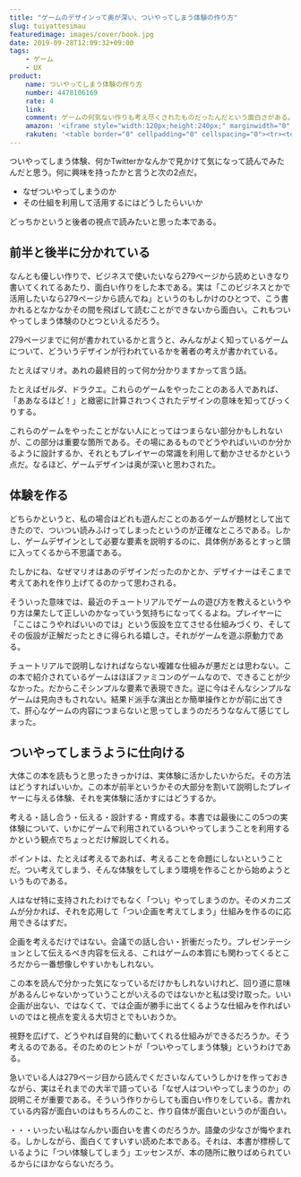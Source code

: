 ```yaml
---
title: "ゲームのデザインって奥が深い、ついやってしまう体験の作り方"
slug: tuiyattesimau
featuredimage: images/cover/book.jpg
date: 2019-09-28T12:09:32+09:00
tags:
    - ゲーム
    - UX
product:
    name: ついやってしまう体験の作り方
    number: 4478106169
    rate: 4
    link: 
    comment: ゲームの何気ない作りも考え尽くされたものだったんだという面白さがある。
    amazon: '<iframe style="width:120px;height:240px;" marginwidth="0" marginheight="0" scrolling="no" frameborder="0" src="//rcm-fe.amazon-adsystem.com/e/cm?lt1=_blank&bc1=000000&IS2=1&bg1=FFFFFF&fc1=000000&lc1=0000FF&t=illusionspace-22&language=ja_JP&o=9&p=8&l=as4&m=amazon&f=ifr&ref=as_ss_li_til&asins=4478106169&linkId=69c6acda1df7f31543342069a38af194"></iframe>'
    rakuten: '<table border="0" cellpadding="0" cellspacing="0"><tr><td><div style="border:1px solid #95a5a6;border-radius:.75rem;background-color:#FFFFFF;width:504px;margin:0px;padding:5px;text-align:center;overflow:hidden;"><table><tr><td style="width:240px"><a href="https://hb.afl.rakuten.co.jp/hgc/11acbc01.369b1bf6.11acbc02.cabf9fe9/?pc=https%3A%2F%2Fitem.rakuten.co.jp%2Fbook%2F15986916%2F&m=http%3A%2F%2Fm.rakuten.co.jp%2Fbook%2Fi%2F19694510%2F&link_type=picttext&ut=eyJwYWdlIjoiaXRlbSIsInR5cGUiOiJwaWN0dGV4dCIsInNpemUiOiIyNDB4MjQwIiwibmFtIjoxLCJuYW1wIjoicmlnaHQiLCJjb20iOjEsImNvbXAiOiJkb3duIiwicHJpY2UiOjEsImJvciI6MSwiY29sIjoxLCJiYnRuIjoxLCJwcm9kIjowfQ%3D%3D" target="_blank" rel="nofollow noopener noreferrer" style="word-wrap:break-word;"  ><img src="https://hbb.afl.rakuten.co.jp/hgb/11acbc01.369b1bf6.11acbc02.cabf9fe9/?me_id=1213310&item_id=19694510&m=https%3A%2F%2Fthumbnail.image.rakuten.co.jp%2F%400_mall%2Fbook%2Fcabinet%2F6167%2F9784478106167.jpg%3F_ex%3D80x80&pc=https%3A%2F%2Fthumbnail.image.rakuten.co.jp%2F%400_mall%2Fbook%2Fcabinet%2F6167%2F9784478106167.jpg%3F_ex%3D240x240&s=240x240&t=picttext" border="0" style="margin:2px" alt="[商品価格に関しましては、リンクが作成された時点と現時点で情報が変更されている場合がございます。]" title="[商品価格に関しましては、リンクが作成された時点と現時点で情報が変更されている場合がございます。]"></a></td><td style="vertical-align:top;width:248px;"><p style="font-size:12px;line-height:1.4em;text-align:left;margin:0px;padding:2px 6px;word-wrap:break-word"><a href="https://hb.afl.rakuten.co.jp/hgc/11acbc01.369b1bf6.11acbc02.cabf9fe9/?pc=https%3A%2F%2Fitem.rakuten.co.jp%2Fbook%2F15986916%2F&m=http%3A%2F%2Fm.rakuten.co.jp%2Fbook%2Fi%2F19694510%2F&link_type=picttext&ut=eyJwYWdlIjoiaXRlbSIsInR5cGUiOiJwaWN0dGV4dCIsInNpemUiOiIyNDB4MjQwIiwibmFtIjoxLCJuYW1wIjoicmlnaHQiLCJjb20iOjEsImNvbXAiOiJkb3duIiwicHJpY2UiOjEsImJvciI6MSwiY29sIjoxLCJiYnRuIjoxLCJwcm9kIjowfQ%3D%3D" target="_blank" rel="nofollow noopener noreferrer" style="word-wrap:break-word;"  >「ついやってしまう」体験のつくりかた 人を動かす「直感・驚き・物語」のしくみ [ 玉樹 真一郎 ]</a><br><span >価格：1620円（税込、送料無料)</span> <span style="color:#BBB">(2019/9/28時点)</span></p><div style="margin:10px;"><a href="https://hb.afl.rakuten.co.jp/hgc/11acbc01.369b1bf6.11acbc02.cabf9fe9/?pc=https%3A%2F%2Fitem.rakuten.co.jp%2Fbook%2F15986916%2F&m=http%3A%2F%2Fm.rakuten.co.jp%2Fbook%2Fi%2F19694510%2F&link_type=picttext&ut=eyJwYWdlIjoiaXRlbSIsInR5cGUiOiJwaWN0dGV4dCIsInNpemUiOiIyNDB4MjQwIiwibmFtIjoxLCJuYW1wIjoicmlnaHQiLCJjb20iOjEsImNvbXAiOiJkb3duIiwicHJpY2UiOjEsImJvciI6MSwiY29sIjoxLCJiYnRuIjoxLCJwcm9kIjowfQ%3D%3D" target="_blank" rel="nofollow noopener noreferrer" style="word-wrap:break-word;"  ><img src="https://static.affiliate.rakuten.co.jp/makelink/rl.svg" style="float:left;max-height:27px;width:auto;margin-top:0"></a><a href="https://hb.afl.rakuten.co.jp/hgc/11acbc01.369b1bf6.11acbc02.cabf9fe9/?pc=https%3A%2F%2Fitem.rakuten.co.jp%2Fbook%2F15986916%2F%3Fscid%3Daf_pc_bbtn&m=http%3A%2F%2Fm.rakuten.co.jp%2Fbook%2Fi%2F19694510%2F%3Fscid%3Daf_pc_bbtn&link_type=picttext&ut=eyJwYWdlIjoiaXRlbSIsInR5cGUiOiJwaWN0dGV4dCIsInNpemUiOiIyNDB4MjQwIiwibmFtIjoxLCJuYW1wIjoicmlnaHQiLCJjb20iOjEsImNvbXAiOiJkb3duIiwicHJpY2UiOjEsImJvciI6MSwiY29sIjoxLCJiYnRuIjoxLCJwcm9kIjowfQ==" target="_blank" rel="nofollow noopener noreferrer" style="word-wrap:break-word;"  ><div style="float:right;width:41%;height:27px;background-color:#bf0000;color:#fff !important;font-size:12px;font-weight:500;line-height:27px;margin-left:1px;padding: 0 12px;border-radius:16px;cursor:pointer;text-align:center;">楽天で購入</div></a></div></td><tr></table></div><br><p style="color:#000000;font-size:12px;line-height:1.4em;margin:5px;word-wrap:break-word"></p></td></tr></table>'
---
```


ついやってしまう体験、何かTwitterかなんかで見かけて気になって読んでみたんだと思う。何に興味を持ったかと言うと次の2点だ。

- なぜついやってしまうのか
- その仕組を利用して活用するにはどうしたらいいか

どっちかというと後者の視点で読みたいと思った本である。

<!--more-->

## 前半と後半に分かれている

なんとも優しい作りで、ビジネスで使いたいなら279ページから読めといきなり書いてくれてるあたり、面白い作りをした本である。実は「このビジネスとかで活用したいなら279ページから読んでね」というのもしかけのひとつで、こう書かれるとなかなかその間を飛ばして読むことができないから面白い。これもついやってしまう体験のひとつといえるだろう。

279ページまでに何が書かれているかと言うと、みんながよく知っているゲームについて、どういうデザインが行われているかを著者の考えが書かれている。

たとえばマリオ。あれの最終目的って何か分かりますかって言う話。

たとえばゼルダ、ドラクエ。これらのゲームをやったことのある人であれば、「ああなるほど！」と緻密に計算されつくされたデザインの意味を知ってびっくりする。

これらのゲームをやったことがない人にとってはつまらない部分かもしれないが、この部分は重要な箇所である。その場にあるものでどうやればいいのか分かるように設計するか、それともプレイヤーの常識を利用して動かさせるかという点だ。なるほど、ゲームデザインは奥が深いと思わされた。

## 体験を作る

どちらかというと、私の場合はどれも遊んだことのあるゲームが題材として出てきたので、ついつい読みふけってしまったというのが正確なところである。しかし、ゲームデザインとして必要な要素を説明するのに、具体例があるとすっと頭に入ってくるから不思議である。

たしかにね、なぜマリオはあのデザインだったのかとか、デザイナーはそこまで考えてあれを作り上げてるのかって思わされる。

そういった意味では、最近のチュートリアルでゲームの遊び方を教えるというやり方は果たして正しいのかなっていう気持ちになってくるよね。プレイヤーに「ここはこうやればいいのでは」という仮設を立てさせる仕組みづくり、そしてその仮設が正解だったときに得られる嬉しさ。それがゲームを遊ぶ原動力である。

チュートリアルで説明しなければならない複雑な仕組みが悪だとは思わない。この本で紹介されているゲームはほぼファミコンのゲームなので、できることが少なかった。だからこそシンプルな要素で表現できた。逆に今はそんなシンプルなゲームは見向きもされない。結果ド派手な演出とか簡単操作とかが前に出てきて、肝心なゲームの内容につまらないと思ってしまうのだろうななんて感じてしまった。

## ついやってしまうように仕向ける

大体この本を読もうと思ったきっかけは、実体験に活かしたいからだ。その方法はどうすればいいか。この本が前半というかその大部分を割いて説明したプレイヤーに与える体験、それを実体験に活かすにはどうするか。

考える・話し合う・伝える・設計する・育成する。本書では最後にこの5つの実体験について、いかにゲームで利用されているついやってしまうことを利用するかという観点でちょっとだけ解説してくれる。

ポイントは、たとえば考えるであれば、考えることを命題にしないということだ。つい考えてしまう、そんな体験をしてしまう環境を作ることから始めようというものである。

人はなぜ特に支持されたわけでもなく「つい」やってしまうのか。そのメカニズムが分かれば、それを応用して「つい企画を考えてしまう」仕組みを作るのに応用できるはずだ。

企画を考えるだけではない。会議での話し合い・折衝だったり。プレゼンテーションとして伝えるべき内容を伝える、これはゲームの本質にも関わってくるところだから一番想像しやすいかもしれない。

この本を読んで分かった気になっているだけかもしれないけれど、回り道に意味があるんじゃないかっていうことがいえるのではないかと私は受け取った。いい企画が出ない、ではなくて、では企画が勝手に出てくるような仕組みを作ればいいのではと視点を変える大切さとでもいおうか。

視野を広げて、どうやれば自発的に動いてくれる仕組みができるだろうか。そう考えるのである。そのためのヒントが「ついやってしまう体験」というわけである。

急いでいる人は279ページ目から読んでくださいなんていうしかけを作っておきながら、実はそれまでの大半で語っている「なぜ人はついやってしまうのか」の説明こそが重要である。そういう作りからしても面白い作りをしている。書かれている内容が面白いのはもちろんのこと、作り自体が面白いというのが面白い。

・・・いったい私はなんかい面白いを書くのだろうか。語彙の少なさが悔やまれる。しかしながら、面白くてすいすい読めた本である。それは、本書が標榜しているように「つい体験してしまう」エッセンスが、本の随所に散りばめられているからにほかならないだろう。